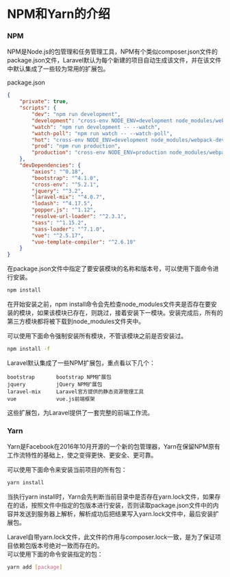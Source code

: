 # NPM和Yarn的介绍

### NPM
NPM是Node.js的包管理和任务管理工具，NPM有个类似composer.json文件的package.json文件，Laravel默认为每个新建的项目自动生成该文件，并在该文件中默认集成了一些较为常用的扩展包。  

package.json
```json
{
    "private": true,
    "scripts": {
        "dev": "npm run development",
        "development": "cross-env NODE_ENV=development node_modules/webpack/bin/webpack.js --progress --hide-modules --config=node_modules/laravel-mix/setup/webpack.config.js",
        "watch": "npm run development -- --watch",
        "watch-poll": "npm run watch -- --watch-poll",
        "hot": "cross-env NODE_ENV=development node_modules/webpack-dev-server/bin/webpack-dev-server.js --inline --hot --config=node_modules/laravel-mix/setup/webpack.config.js",
        "prod": "npm run production",
        "production": "cross-env NODE_ENV=production node_modules/webpack/bin/webpack.js --no-progress --hide-modules --config=node_modules/laravel-mix/setup/webpack.config.js"
    },
    "devDependencies": {
        "axios": "^0.18",
        "bootstrap": "^4.1.0",
        "cross-env": "^5.2.1",
        "jquery": "^3.2",
        "laravel-mix": "^4.0.7",
        "lodash": "^4.17.5",
        "popper.js": "^1.12",
        "resolve-url-loader": "^2.3.1",
        "sass": "^1.15.2",
        "sass-loader": "^7.1.0",
        "vue": "^2.5.17",
        "vue-template-compiler": "^2.6.10"
    }
}
```

在package.json文件中指定了要安装模块的名称和版本号，可以使用下面命令进行安装。
```bash
npm install
```
在开始安装之前，npm install命令会先检查node_modules文件夹是否存在要安装的模块，如果该模块已存在，则跳过，接着安装下一模块。安装完成后，所有的第三方模块都将被下载到node_modules文件夹中。  

可以使用下面命令强制安装所有模块，不管该模块之前是否安装过。
```bash
npm install -f
```

Laravel默认集成了一些NPM扩展包，重点看以下几个：
```
bootstrap       bootstrap NPM扩展包
jquery          jQuery NPM扩展包
laravel-mix     Laravel官方提供的静态资源管理工具
vue             vue.js前端框架
```
这些扩展包，为Laravel提供了一套完整的前端工作流。

### Yarn
Yarn是Facebook在2016年10月开源的一个新的包管理器，Yarn在保留NPM原有工作流特性的基础上，使之变得更快、更安全、更可靠。  

可以使用下面命令来安装当前项目的所有包：
```bash
yarn install
```
当执行yarn install时，Yarn会先判断当前目录中是否存在yarn.lock文件，如果存在的话，按照文件中指定的包版本进行安装，否则读取package.json文件中的内容并发送到服务器上解析，解析成功后把结果写入yarn.lock文件中，最后安装扩展包。  

Laravel自带yarn.lock文件，此文件的作用与composer.lock一致，是为了保证项目依赖包版本号绝对一致而存在的。  
可以使用下面的命令安装指定的包：
```bash
yarn add [package]
```
